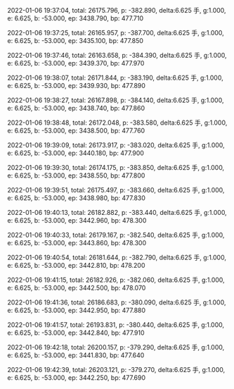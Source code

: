 2022-01-06 19:37:04, total: 26175.796, p: -382.890, delta:6.625 手, g:1.000, e: 6.625, b: -53.000, ep: 3438.790, bp: 477.710

2022-01-06 19:37:25, total: 26165.957, p: -387.700, delta:6.625 手, g:1.000, e: 6.625, b: -53.000, ep: 3435.100, bp: 477.850

2022-01-06 19:37:46, total: 26163.658, p: -384.390, delta:6.625 手, g:1.000, e: 6.625, b: -53.000, ep: 3439.370, bp: 477.970

2022-01-06 19:38:07, total: 26171.844, p: -383.190, delta:6.625 手, g:1.000, e: 6.625, b: -53.000, ep: 3439.930, bp: 477.890

2022-01-06 19:38:27, total: 26167.898, p: -384.140, delta:6.625 手, g:1.000, e: 6.625, b: -53.000, ep: 3438.740, bp: 477.860

2022-01-06 19:38:48, total: 26172.048, p: -383.580, delta:6.625 手, g:1.000, e: 6.625, b: -53.000, ep: 3438.500, bp: 477.760

2022-01-06 19:39:09, total: 26173.917, p: -383.020, delta:6.625 手, g:1.000, e: 6.625, b: -53.000, ep: 3440.180, bp: 477.900

2022-01-06 19:39:30, total: 26174.175, p: -383.850, delta:6.625 手, g:1.000, e: 6.625, b: -53.000, ep: 3438.550, bp: 477.800

2022-01-06 19:39:51, total: 26175.497, p: -383.660, delta:6.625 手, g:1.000, e: 6.625, b: -53.000, ep: 3438.980, bp: 477.830

2022-01-06 19:40:13, total: 26182.882, p: -383.440, delta:6.625 手, g:1.000, e: 6.625, b: -53.000, ep: 3442.960, bp: 478.300

2022-01-06 19:40:33, total: 26179.167, p: -382.540, delta:6.625 手, g:1.000, e: 6.625, b: -53.000, ep: 3443.860, bp: 478.300

2022-01-06 19:40:54, total: 26181.644, p: -382.790, delta:6.625 手, g:1.000, e: 6.625, b: -53.000, ep: 3442.810, bp: 478.200

2022-01-06 19:41:15, total: 26182.926, p: -382.060, delta:6.625 手, g:1.000, e: 6.625, b: -53.000, ep: 3442.500, bp: 478.070

2022-01-06 19:41:36, total: 26186.683, p: -380.090, delta:6.625 手, g:1.000, e: 6.625, b: -53.000, ep: 3442.950, bp: 477.880

2022-01-06 19:41:57, total: 26193.831, p: -380.440, delta:6.625 手, g:1.000, e: 6.625, b: -53.000, ep: 3442.840, bp: 477.910

2022-01-06 19:42:18, total: 26200.157, p: -379.290, delta:6.625 手, g:1.000, e: 6.625, b: -53.000, ep: 3441.830, bp: 477.640

2022-01-06 19:42:39, total: 26203.121, p: -379.270, delta:6.625 手, g:1.000, e: 6.625, b: -53.000, ep: 3442.250, bp: 477.690